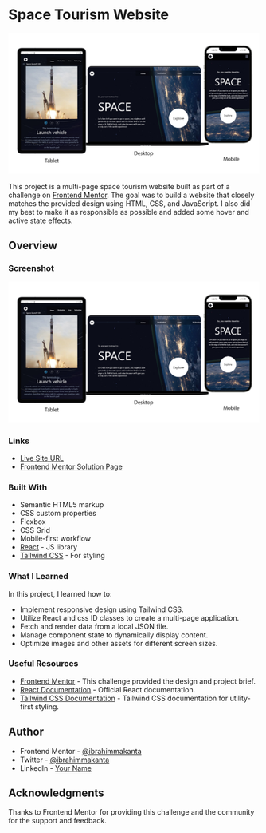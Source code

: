 # Space Tourism Website

![Space Tourism Website](./space-tourism.jpg)

This project is a multi-page space tourism website built as part of a challenge on [Frontend Mentor](https://www.frontendmentor.io). The goal was to build a website that closely matches the provided design using HTML, CSS, and JavaScript. I also did my best to make it as responsible as possible and added some hover and active state effects.

## Overview

### Screenshot

![Space Tourism Website Screenshot](./space-tourism.jpg)

### Links

- [Live Site URL](https://your-live-site-url.com)
- [Frontend Mentor Solution Page](https://www.frontendmentor.io/solutions/your-solution-url)

### Built With

- Semantic HTML5 markup
- CSS custom properties
- Flexbox
- CSS Grid
- Mobile-first workflow
- [React](https://reactjs.org/) - JS library
- [Tailwind CSS](https://tailwindcss.com/) - For styling

### What I Learned

In this project, I learned how to:

- Implement responsive design using Tailwind CSS.
- Utilize React and css ID classes to create a multi-page application.
- Fetch and render data from a local JSON file.
- Manage component state to dynamically display content.
- Optimize images and other assets for different screen sizes.

### Useful Resources

- [Frontend Mentor](https://www.frontendmentor.io) - This challenge provided the design and project brief.
- [React Documentation](https://reactjs.org/docs/getting-started.html) - Official React documentation.
- [Tailwind CSS Documentation](https://tailwindcss.com/docs) - Tailwind CSS documentation for utility-first styling.

## Author

- Frontend Mentor - [@ibrahimmakanta](https://www.frontendmentor.io/profile/yourusername)
- Twitter - [@ibrahimmakanta](https://twitter.com/yourusername)
- LinkedIn - [Your Name](https://linkedin.com/in/yourusername)

## Acknowledgments

Thanks to Frontend Mentor for providing this challenge and the community for the support and feedback.
